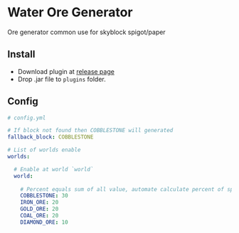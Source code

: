 # Water Ore Generator
Ore generator common use for skyblock spigot/paper

## Install
 - Download plugin at [release page](https://github.com/alexzvn/fence-water/releases)
 - Drop .jar file to `plugins` folder.

## Config
```yml
# config.yml

# If block not found then COBBLESTONE will generated
fallback_block: COBBLESTONE

# List of worlds enable
worlds:

  # Enable at world `world`
  world:
    
    # Percent equals sum of all value, automate calculate percent of spawn block
    COBBLESTONE: 30
    IRON_ORE: 20
    GOLD_ORE: 20
    COAL_ORE: 20
    DIAMOND_ORE: 10
```
